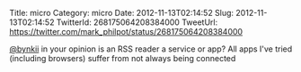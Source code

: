 Title: micro
Category: micro
Date: 2012-11-13T02:14:52
Slug: 2012-11-13T02:14:52
TwitterId: 268175064208384000
TweetUrl: https://twitter.com/mark_philpot/status/268175064208384000

[@bynkii](https://twitter.com/bynkii) in your opinion is an RSS reader a service or app?  All apps I've tried (including browsers) suffer from not always being connected
